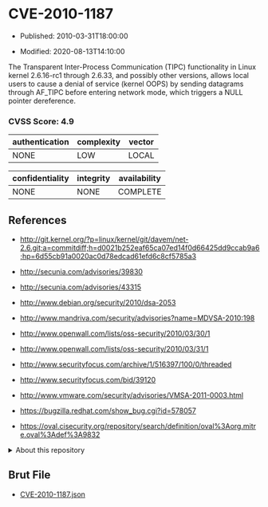 # CVE-2010-1187

- Published: 2010-03-31T18:00:00

- Modified: 2020-08-13T14:10:00

The Transparent Inter-Process Communication (TIPC) functionality in Linux kernel 2.6.16-rc1 through 2.6.33, and possibly other versions, allows local users to cause a denial of service (kernel OOPS) by sending datagrams through AF_TIPC before entering network mode, which triggers a NULL pointer dereference.

### CVSS Score: **4.9**

| authentication | complexity | vector |
| --- | --- | --- |
| NONE | LOW | LOCAL |

| confidentiality | integrity | availability |
| --- | --- | --- |
| NONE | NONE | COMPLETE |

## References

* http://git.kernel.org/?p=linux/kernel/git/davem/net-2.6.git;a=commitdiff;h=d0021b252eaf65ca07ed14f0d66425dd9ccab9a6;hp=6d55cb91a0020ac0d78edcad61efd6c8cf5785a3

* http://secunia.com/advisories/39830

* http://secunia.com/advisories/43315

* http://www.debian.org/security/2010/dsa-2053

* http://www.mandriva.com/security/advisories?name=MDVSA-2010:198

* http://www.openwall.com/lists/oss-security/2010/03/30/1

* http://www.openwall.com/lists/oss-security/2010/03/31/1

* http://www.securityfocus.com/archive/1/516397/100/0/threaded

* http://www.securityfocus.com/bid/39120

* http://www.vmware.com/security/advisories/VMSA-2011-0003.html

* https://bugzilla.redhat.com/show_bug.cgi?id=578057

* https://oval.cisecurity.org/repository/search/definition/oval%3Aorg.mitre.oval%3Adef%3A9832

<details>
<summary>About this repository</summary> 

  This repository is part of the project [Live Hack CVE](https://github.com/Live-Hack-CVE). Main website can be found [www.live-hack.org](https://www.live-hack.org) 
  
  Made by [Sn0wAlice](https://github.com/Sn0wAlice) for the people that care about security and need to have a feed of the latest CVEs. Hope you enjoy it, don't forget to star the repo and follow me on [Twitter](https://twitter.com/Sn0wAlice) and [Github](https://github.com/Sn0wAlice). And that is my [personnal website](https://www.alice-snow.me/)

  - [Home Page](https://github.com/Live-Hack-CVE)
  - [Framework](https://github.com/Live-Hack-CVE/cve-framework)
  - [CVE database](https://github.com/Live-Hack-CVE/full_database)
  - [Changelog](https://github.com/Live-Hack-CVE/Changelog)
</details>

## Brut File

* [CVE-2010-1187.json](https://raw.githubusercontent.com/Live-Hack-CVE/full_database/main/cves/2010/CVE-2010-1187.json)

